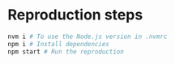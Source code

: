 # Reproduction steps
```sh
nvm i # To use the Node.js version in .nvmrc
npm i # Install dependencies
npm start # Run the reproduction
```
